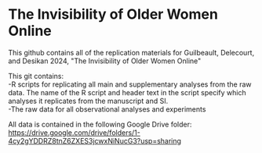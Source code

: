 # The Invisibility of Older Women Online

This github contains all of the replication materials for Guilbeault, Delecourt, and Desikan 2024, "The Invisibility of Older Women Online"

This git contains: <br>
-R scripts for replicating all main and supplementary analyses from the raw data. The name of the R script and header text in the script specify which analyses it replicates from the manuscript and SI. <br>
-The raw data for all observational analyses and experiments<br>

All data is contained in the following Google Drive folder: https://drive.google.com/drive/folders/1-4cy2gYDDRZ8tnZ6ZXES3jcwxNiNucG3?usp=sharing 
